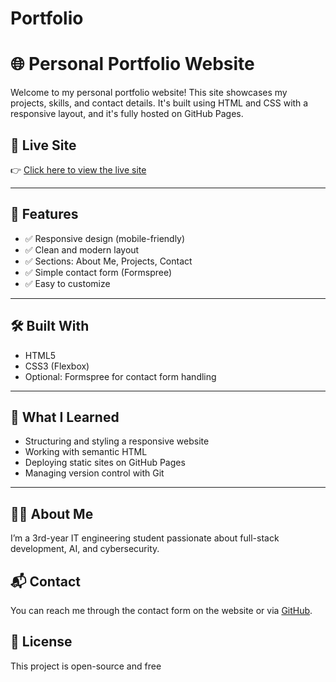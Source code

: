 # Portfolio
# 🌐 Personal Portfolio Website

Welcome to my personal portfolio website! This site showcases my projects, skills, and contact details. It's built using HTML and CSS with a responsive layout, and it's fully hosted on GitHub Pages.

## 🚀 Live Site

👉 [Click here to view the live site](https://Monisha125.github.io/portfolio/)  


---

## 📌 Features

- ✅ Responsive design (mobile-friendly)
- ✅ Clean and modern layout
- ✅ Sections: About Me, Projects, Contact
- ✅ Simple contact form (Formspree)
- ✅ Easy to customize

---

## 🛠 Built With

- HTML5
- CSS3 (Flexbox)
- Optional: Formspree for contact form handling

---

## 🧠 What I Learned

- Structuring and styling a responsive website
- Working with semantic HTML
- Deploying static sites on GitHub Pages
- Managing version control with Git

---
## 🙋‍♀️ About Me

I’m a 3rd-year IT engineering student passionate about full-stack development, AI, and cybersecurity.

## 📬 Contact

You can reach me through the contact form on the website or via [GitHub](https://github.com/Monisha125).

## 📄 License

This project is open-source and free 

